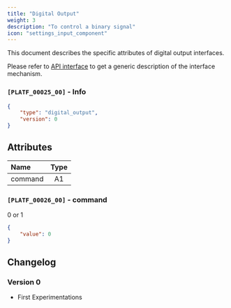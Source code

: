 ```yaml
---
title: "Digital Output"
weight: 3
description: "To control a binary signal"
icon: "settings_input_component"
---
```


This document describes the specific attributes of digital output interfaces.

Please refer to [API interface](../core.md) to get a generic description of the interface mechanism.

### `[PLATF_00025_00]` - Info

```json
{
    "type": "digital_output",
    "version": 0
}
```

## Attributes

| Name    | Type |
| :------ | :--: |
| command |  A1  |

### `[PLATF_00026_00]` - command

0 or 1

```json
{
    "value": 0
}
```

## Changelog

### Version 0

- First Experimentations


